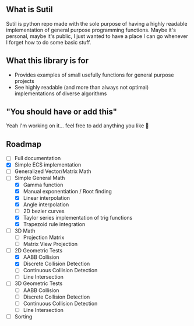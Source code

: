 ## What is Sutil
Sutil is python repo made with the sole purpose of having a highly readable implementation of general purpose programming functions.
Maybe it's personal, maybe it's public, I just wanted to have a place I can go whenever I forget how to do some basic stuff.

## What this library is for

- Provides examples of small usefully functions for general purpose projects
- See highly readable (and more than always not optimal) implementations of diverse algorithms

## "You should have or add this"

Yeah I'm working on it... feel free to add anything you like 🙂

## Roadmap

- [ ] Full documentation
- [x] Simple ECS implementation
- [ ] Generalized Vector/Matrix Math
- [ ] Simple General Math
  - [x] Gamma function
  - [x] Manual exponentiation / Root finding
  - [x] Linear interpolation
  - [x] Angle interpolation
  - [ ] 2D bezier curves
  - [x] Taylor series implementation of trig functions
  - [x] Trapezoid rule integration
- [ ] 3D Math
  - [ ] Projection Matrix
  - [ ] Matrix View Projection
- [ ] 2D Geometric Tests
  - [x] AABB Collision
  - [x] Discrete Collision Detection
  - [ ] Continuous Collision Detection
  - [ ] Line Intersection
- [ ] 3D Geometric Tests
  - [ ] AABB Collision
  - [ ] Discrete Collision Detection
  - [ ] Continuous Collision Detection
  - [ ] Line Intersection
- [ ] Sorting
